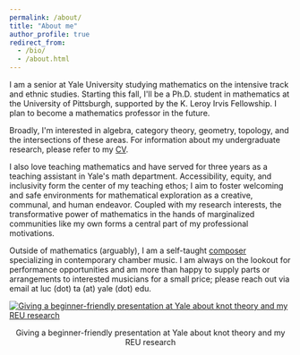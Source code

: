 ```yaml
---
permalink: /about/
title: "About me"
author_profile: true
redirect_from: 
  - /bio/
  - /about.html
---
```


I am a senior at Yale University studying mathematics on the intensive track and ethnic studies. Starting this fall, I'll be a Ph.D. student in mathematics at the University of Pittsburgh, supported by the K. Leroy Irvis Fellowship. I plan to become a mathematics professor in the future.

Broadly, I'm interested in algebra, category theory, geometry, topology, and the intersections of these areas. For information about my undergraduate research, please refer to my [CV](https://luc-ta.github.io/cv/).

I also love teaching mathematics and have served for three years as a teaching assistant in Yale's math department. Accessibility, equity, and inclusivity form the center of my teaching ethos; I aim to foster welcoming and safe environments for mathematical exploration as a creative, communal, and human endeavor. Coupled with my research interests, the transformative power of mathematics in the hands of marginalized communities like my own forms a central part of my professional motivations.

Outside of mathematics (arguably), I am a self-taught [composer](https://luc-ta.github.io/music/) specializing in contemporary chamber music. I am always on the lookout for performance opportunities and am more than happy to supply parts or arrangements to interested musicians for a small price; please reach out via email at luc (dot) ta (at) yale (dot) edu.

[![Giving a beginner-friendly presentation at Yale about knot theory and my REU research](https://luc-ta.github.io/images/pizza_seminar.jpg)](https://luc-ta.github.io/images/pizza_seminar_mc.jpg)
<p style="text-align: center;">Giving a beginner-friendly presentation at Yale about knot theory and my REU research</p>
